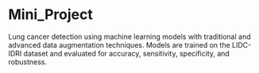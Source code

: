 # Mini_Project

Lung cancer detection using machine learning models with traditional and advanced data augmentation techniques. Models are trained on the LIDC-IDRI dataset and evaluated for accuracy, sensitivity, specificity, and robustness.
